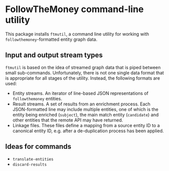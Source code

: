# FollowTheMoney command-line utility

This package installs ``ftmutil``, a command line utility for working
with ``followthemoney``-formatted entity graph data.

## Input and output stream types

``ftmutil`` is based on the idea of streamed graph data that is piped
between small sub-commands. Unfortunately, there is not one single data
format that is appropriate for all stages of the utility. Instead, the
following formats are used:

* Entity streams. An iterator of line-based JSON representations of
  ``followthemoney`` entities.
* Result streams. A set of results from an enrichment process. Each
  JSON-formatted line may include multiple entities, one of which is
  the entity being enriched (``subject``), the main match entity
  (``candidate``) and other entities that the remote API may have
  returned.
* Linkage files. These files define a mapping from a source entity ID
  to a canonical entity ID, e.g. after a de-duplication process has
  been applied.

## Ideas for commands

* ``translate-entities``
* ``discard-results``

